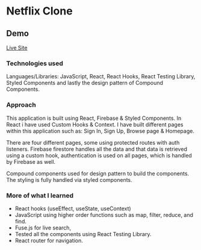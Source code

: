 # Netflix Clone

## Demo

[Live Site](https://netflix-3b27e.web.app/)

### Technologies used

Languages/Libraries: JavaScript, React, React Hooks, React Testing Library, Styled Components and lastly the design pattern of Compound Components.

### Approach

This application is built using React, Firebase & Styled Components. In React i have used Custom Hooks & Context. I have built different pages within this application such as: Sign In, Sign Up, Browse page & Homepage.

There are four different pages, some using protected routes with auth listeners. Firebase firestore handles all the data and that data is retrieved using a custom hook, authentication is used on all pages, which is handled by Firebase as well.

Compound components used for design pattern to build the components. The styling is fully handled via styled components.

### More of what I learned

- React hooks (useEffect, useState, useContext)
- JavaScript using higher order functions such as map, filter, reduce, and find.
- Fuse.js for live search,
- Tested all the components using React Testing Library.
- React router for navigation.